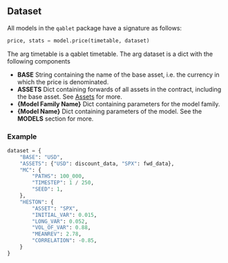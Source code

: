 ## Dataset

All models in the `qablet` package have a signature as follows:
```python
price, stats = model.price(timetable, dataset)
```
The arg timetable is a qablet timetable. The arg dataset is a dict with the following components

 - **BASE** String containing the name of the base asset, i.e. the currency in which the price is denominated.
 - **ASSETS** Dict containing forwards of all assets in the contract, including the base asset. See [Assets](assets.md) for more.
 - **{Model Family Name}** Dict containing parameters for the model family.
 - **{Model Name}** Dict containing parameters of the model. See the **MODELS** section for more.

### Example
```python
dataset = {
    "BASE": "USD",
    "ASSETS": {"USD": discount_data, "SPX": fwd_data},
    "MC": {
        "PATHS": 100_000,
        "TIMESTEP": 1 / 250,
        "SEED": 1,
    },
    "HESTON": {
        "ASSET": "SPX",
        "INITIAL_VAR": 0.015,
        "LONG_VAR": 0.052,
        "VOL_OF_VAR": 0.88,
        "MEANREV": 2.78,
        "CORRELATION": -0.85,
    }
}
```

